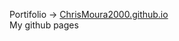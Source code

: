 Portifolio -> <a href="https://chrismoura2000.github.io/" target="_blank" rel="external">ChrisMoura2000.github.io</a> <br>
My github pages
